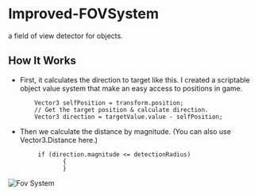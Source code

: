 # Improved-FOVSystem
 a field of view detector for objects.
 
 ## How It Works
 
 - First, it calculates the direction to target like this. I created a scriptable object value system that make an easy access to positions in game.
 
           Vector3 selfPosition = transform.position;
           // Get the target position & calculate direction.
           Vector3 direction = targetValue.value - selfPosition;
           
- Then we calculate the distance by magnitude. (You can also use Vector3.Distance here.)

           if (direction.magnitude <= detectionRadius)
                  {
                  }
                  



 ![Fov System](https://media1.giphy.com/media/VtjMuIIMlHL93VbbXI/giphy.gif?cid=790b761125884bf5c532142d8d2c95b88fd909f7f4369242&rid=giphy.gif&ct=g)
